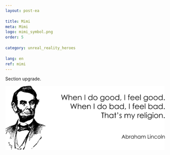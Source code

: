 ```yaml
---
layout: post-ea

title: Mimi
meta: Mimi
logo: mimi_symbol.png
order: 5

category: unreal_reality_heroes

lang: en
ref: mimi
---
```


Section upgrade.

<a data-fancybox="gallery" href="/img/programming/Lincoln.png"><img src="/img/programming/Lincoln.png" alt=""></a>
